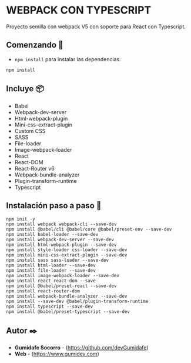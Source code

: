# WEBPACK CON TYPESCRIPT

Proyecto semilla con webpack V5 con soporte para React con Typescript.

## Comenzando 🚀

- `npm install` para instalar las dependencias.

```
npm install
```

## Incluye 📦

- Babel
- Webpack-dev-server
- Html-webpack-plugin
- Mini-css-extract-plugin
- Custom CSS
- SASS
- File-loader
- Image-webpack-loader
- React
- React-DOM
- React-Router v6
- Webpack-bundle-analyzer
- Plugin-transform-runtime
- Typescript

## Instalación paso a paso 🔧

```
npm init -y
npm install webpack webpack-cli --save-dev
npm install @babel/cli @babel/core @babel/preset-env --save-dev
npm install babel-loader --save-dev
npm install webpack-dev-server --save-dev
npm install html-webpack-plugin --save-dev
npm install style-loader css-loader --save-dev
npm install mini-css-extract-plugin --save-dev
npm install sass sass-loader --save-dev
npm install html-loader --save-dev
npm install file-loader --save-dev
npm install image-webpack-loader --save-dev
npm install react react-dom --save
npm install @babel/preset-react --save-dev
npm install react-router-dom
npm install webpack-bundle-analyzer --save-dev
npm install --save-dev @babel/plugin-transform-runtime
npm install typescript --save-dev
npm install @babel/preset-typescript --save-dev

```

## Autor ✒️

- **Gumidafe Socorro** - (https://github.com/devGumidafe)
- **Web** - (https://www.gumidev.com)
